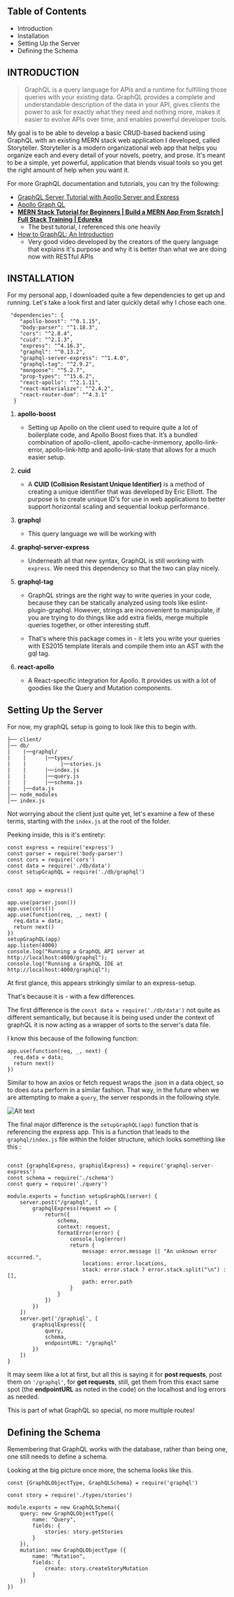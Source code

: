 Table of Contents
---------------------

 * Introduction
 * Installation
 * Setting Up the Server
  * Defining the Schema



INTRODUCTION
------------

>GraphQL is a query language for APIs and a runtime for fulfilling those queries with your existing data. GraphQL provides a complete and understandable description of the data in your API, gives clients the power to ask for exactly what they need and nothing more, makes it easier to evolve APIs over time, and enables powerful developer tools.

My goal is to be able to develop a basic CRUD-based backend using GraphQL with an existing MERN stack web application I developed, called Storyteller. Storyteller is a modern organizational web app that helps you organize each and every detail of your novels, poetry, and prose. It's meant to be a simple, yet powerful, application that blends visual tools so you get the right amount of help when you want it.

For more GraphQL documentation and tutorials, you can try the following:

 * [GraphQL Server Tutorial with Apollo Server and Express](https://www.robinwieruch.de/graphql-apollo-server-tutorial/)
  * [Apollo Graph QL](https://www.apollographql.com/docs/react/essentials/mutations.html)
  * **[MERN Stack Tutorial for Beginners | Build a MERN App From Scratch | Full Stack Training | Edureka
](https://www.youtube.com/watch?v=rpJO0T08Bnc&t=3007s)**
    * The best tutorial, I referenced this one heavily
* [How to GraphQL: An Introduction](https://www.howtographql.com/basics/0-introduction/)
    * Very good video developed by the creators of the query language that explains it's purpose and why it is better than what we are doing now with RESTful APIs


INSTALLATION
------------

For my personal app, I downloaded quite a few dependencies to get up and running. Let's take a look first and later quickly detail why I chose each one.

```
 "dependencies": {
    "apollo-boost": "^0.1.15",
    "body-parser": "^1.18.3",
    "cors": "^2.8.4",
    "cuid": "^2.1.3",
    "express": "^4.16.3",
    "graphql": "^0.13.2",
    "graphql-server-express": "^1.4.0",
    "graphql-tag": "^2.9.2",
    "mongoose": "^5.2.7",
    "prop-types": "^15.6.2",
    "react-apollo": "^2.1.11",
    "react-materialize": "^2.4.2",
    "react-router-dom": "^4.3.1"
  }
```

1. **apollo-boost**
    * Setting up Apollo on the client used to require quite a lot of boilerplate code, and Apollo Boost fixes that. It’s a bundled combination of apollo-client, apollo-cache-inmemory, apollo-link-error, apollo-link-http and apollo-link-state that allows for a much easier setup.

2. **cuid**
    * A **CUID (Collision Resistant Unique Identifier)** is a method of creating a unique identifier that was developed by Eric Elliott. The purpose is to create unique ID's for use in web applications to better support horizontal scaling and sequential lookup performance. 

3. **graphql**
    * This query language we will be working with
4. **graphql-server-express** 
    * Underneath all that new syntax, GraphQL is still working with ```express```. We need this dependency so that the two can play nicely.
 5. **graphql-tag**
    * GraphQL strings are the right way to write queries in your code, because they can be statically analyzed using tools like eslint-plugin-graphql. However, strings are inconvenient to manipulate, if you are trying to do things like add extra fields, merge multiple queries together, or other interesting stuff.

    * That's where this package comes in - it lets you write your queries with ES2015 template literals and compile them into an AST with the gql tag.
  6. **react-apollo** 
      * A React-specific integration for Apollo. It provides us with a lot of goodies like the Query and Mutation components.


Setting Up the Server
----------------

For now, my graphQL setup is going to look like this to begin with.
    
    ├── client/
    │── db/
    |    |──graphql/
    |    |      |──types/
    |    |           |──stories.js
    |    |      |──index.js
    |    |      |──query.js
    |    |      |──schema.js
    |    |──data.js      
    │── node_modules             
    │── index.js            


Not worrying about the client just quite yet, let's examine a few of these terms, starting with the ```index.js``` at the root of the folder.

Peeking inside, this is it's entirety:

```
const express = require('express')
const parser = require('body-parser')
const cors = require('cors')
const data = require('./db/data')
const setupGraphQL = require('./db/graphql')


const app = express()

app.use(parser.json())
app.use(cors())
app.use(function(req, _, next) {
  req.data = data;
  return next()
})
setupGraphQL(app)
app.listen(4000)
console.log("Running a GraphQL API server at http://localhost:4000/graphql");
console.log("Running a GraphQL IDE at http://localhost:4000/graphiql");

```

At first glance, this appears strikingly similar to an express-setup.

That's because it is - with a few differences.

The first difference is the 
```const data = require('./db/data')``` 
not quite as different semantically, but because it is being used under the context of graphQL it is now acting as a wrapper of sorts to the server's data file.

I know this because of the following function: 
```
app.use(function(req, _, next) {
  req.data = data;
  return next()
})
```

Similar to how an axios or fetch request wraps the .json in a data object, so to does ```data``` perform in a similar fashion. That way, in the future when we are attempting to make a ```query```, the server responds in the following style.


![Alt text](https://1npo9l3lml0zvr6w62acc3t1-wpengine.netdna-ssl.com/wp-content/uploads/2017/03/NASA.png "Title")

The final major difference is the ```setupGraphQL(app)``` function that is referencing the express app. This is a function that leads to the ```graphql/index.js``` file within the folder structure, which looks something like this :

```

const {graphqlExpress, graphiqlExpress} = require('graphql-server-express')
const schema = require('./schema')
const query = require('./query')

module.exports = function setupGraphQL(server) {
    server.post("/graphql", [
        graphqlExpress(request => {
            return({
                schema,
                context: request,
                formatError(error) {
                    console.log(error)
                    return {
                        message: error.message || "An unknown error occurred.",
                        locations: error.locations,
                        stack: error.stack ? error.stack.split("\n") : [],
                        path: error.path
                    }
                }
            })
        })
    ])
    server.get('/graphiql', [
        graphiqlExpress({
            query,
            schema,
            endpointURL: "/graphql"
        })
    ])
}

```

It may seem like a lot at first, but all this is saying it for **post requests**, post them on ```'/graphql'```, for **get requests**, still, get them from this exact same spot (the **endpointURL** as noted in the code) on the localhost and log errors as needed.

This is part of what GraphQL so special, no more multiple routes!


Defining the Schema
-------------

Remembering that GraphQL works with the database, rather than being one, one still needs to define a schema.

Looking at the big picture once more, the schema looks like this.

```
const {GraphQLObjectType, GraphQLSchema} = require('graphql')

const story = require('./types/stories')

module.exports = new GraphQLSchema({
    query: new GraphQLObjectType({
        name: "Query",
        fields: {
            stories: story.getStories
        }
    }),
    mutation: new GraphQLObjectType ({
        name: "Mutation",
        fields: {
            create: story.createStoryMutation
        }
    })
})
```

